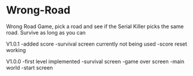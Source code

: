 # Wrong-Road
Wrong Road Game, pick a road and see if the Serial Killer picks the same road. Survive as long as you can

V1.0.1
-added score
-survival screen currently not being used
-score reset working

V1.0.0
-first level implemented
-survival screen
-game over screen
-main world
-start screen
